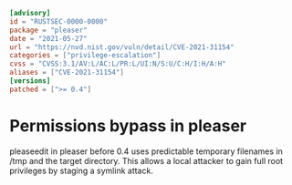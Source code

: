 ```toml
[advisory]
id = "RUSTSEC-0000-0000"
package = "pleaser"
date = "2021-05-27"
url = "https://nvd.nist.gov/vuln/detail/CVE-2021-31154"
categories = ["privilege-escalation"]
cvss = "CVSS:3.1/AV:L/AC:L/PR:L/UI:N/S:U/C:H/I:H/A:H"
aliases = ["CVE-2021-31154"]
[versions]
patched = [">= 0.4"]
```

# Permissions bypass in pleaser

pleaseedit in pleaser before 0.4 uses predictable temporary filenames in /tmp and the target directory. This allows a local attacker to gain full root privileges by staging a symlink attack.
